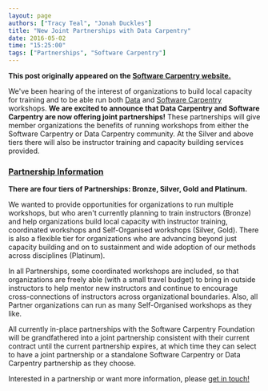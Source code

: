 ```yaml
---
layout: page
authors: ["Tracy Teal", "Jonah Duckles"]
title: "New Joint Partnerships with Data Carpentry"
date: 2016-05-02
time: "15:25:00"
tags: ["Partnerships", "Software Carpentry"]
---
```


<p><b>This post originally appeared on the <a href="https://software-carpentry.org/">Software Carpentry website.</a></b></p>

We've been hearing of the interest of organizations to build local capacity for training and to be able run both [Data]({{site.dc_url}}) and [Software Carpentry]({{site.url}}) workshops. **We are excited to announce that Data Carpentry and Software Carpentry are now offering joint partnerships!** These partnerships will give member organizations the benefits of running workshops from either the Software Carpentry or Data Carpentry community. At the Silver and above tiers there will also be instructor training and capacity building services provided.


### [Partnership Information]({{site.url}}/scf/join)
**There are four tiers of Partnerships: Bronze, Silver, Gold and Platinum.**

We wanted to provide opportunities for organizations to run multiple workshops, but who aren't currently planning to train instructors (Bronze) and help organizations build local capacity with instructor training, coordinated workshops and Self-Organised workshops (Silver, Gold). There is also a flexible tier for organizations who are advancing beyond just capacity building and on to sustainment and wide adoption of our methods across disciplines (Platinum).

In all Partnerships, some coordinated workshops are included, so that organizations are freely able (with a small travel budget) to bring in outside instructors to help mentor new instructors and continue to encourage cross-connections of instructors across organizational boundaries. Also, all Partner organizations can run as many Self-Organised workshops as they like.

All currently in-place partnerships with the Software Carpentry Foundation will be grandfathered into a joint partnership consistent with their current contract until the current partnership expires, at which time they can select to have a joint partnership or a standalone Software Carpentry or Data Carpentry partnership as they choose.

Interested in a partnership or want more information, please [get in touch!](mailto:partnerships@software-carpentry.org)
